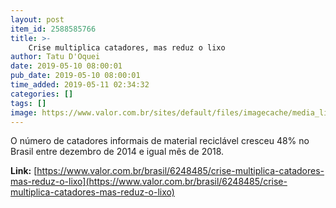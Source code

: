 ```yaml
---
layout: post
item_id: 2588585766
title: >-
    Crise multiplica catadores, mas reduz o lixo
author: Tatu D'Oquei
date: 2019-05-10 08:00:01
pub_date: 2019-05-10 08:00:01
time_added: 2019-05-11 02:34:32
categories: []
tags: []
image: https://www.valor.com.br/sites/default/files/imagecache/media_library_big_horizontal/gn/19/05/foto10esp-101-cata-a14.jpg
---
```


O número de catadores informais de material reciclável cresceu 48% no Brasil entre dezembro de 2014 e igual mês de 2018.

**Link:** [https://www.valor.com.br/brasil/6248485/crise-multiplica-catadores-mas-reduz-o-lixo](https://www.valor.com.br/brasil/6248485/crise-multiplica-catadores-mas-reduz-o-lixo)


